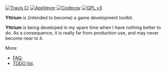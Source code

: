 [![Travis CI](https://travis-ci.org/blagodarin/yttrium.svg?branch=master)](https://travis-ci.org/blagodarin/yttrium)
[![AppVeyor](https://ci.appveyor.com/api/projects/status/v3pco3lbvp2y4r9b/branch/master?svg=true)](https://ci.appveyor.com/project/blagodarin/yttrium/branch/master)
[![Codecov](https://codecov.io/gh/blagodarin/yttrium/branch/master/graph/badge.svg)](https://codecov.io/gh/blagodarin/yttrium)
[![GPL v3](https://img.shields.io/badge/License-GPL%20v3-blue.svg)](LICENSE)

**Yttrium** is (intended to become) a game development toolkit.

**Yttrium** is being developed in my spare time when I have nothing better to do. As a consequence, it is really far from production use, and may never become near to it.

More:
* [FAQ](doc/faq.md);
* [TODO list](doc/todo.md).
